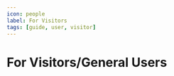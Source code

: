 ```yaml
---
icon: people
label: For Visitors
tags: [guide, user, visitor]
---
```


# For Visitors/General Users
